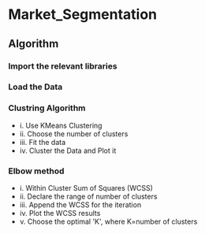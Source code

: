 # Market_Segmentation

## Algorithm

### Import the relevant libraries

### Load the Data

### Clustring Algorithm
-   i. Use KMeans Clustering
-   ii. Choose the number of clusters
-   iii. Fit the data
-   iv. Cluster the Data and Plot it

### Elbow method
-   i. Within Cluster Sum of Squares (WCSS)
-   ii. Declare the range of number of clusters
-   iii. Append the WCSS for the iteration
-   iv. Plot the WCSS results
-   v. Choose the optimal 'K', where K=number of clusters
